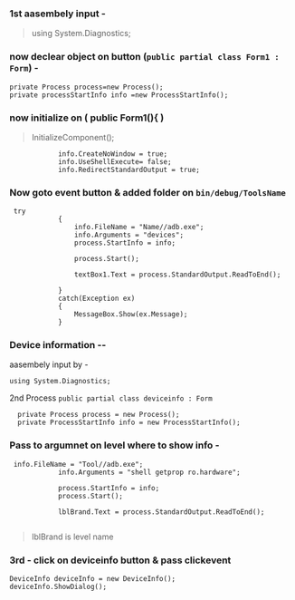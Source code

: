 
### 1st aasembely input -

> using System.Diagnostics;

### now declear object on button (` public partial class Form1 : Form `) -

```
private Process process=new Process();
private processStartInfo info =new ProcessStartInfo();
```
###  now initialize on (  public Form1(){ )
> InitializeComponent();
```         info.WindowStyle = ProcessWindowStyle.Hidden;
            info.CreateNoWindow = true;
            info.UseShellExecute= false;
            info.RedirectStandardOutput = true;
```

### Now goto event button & added folder on `bin/debug/ToolsName`
```
 try
            {
                info.FileName = "Name//adb.exe";
                info.Arguments = "devices";
                process.StartInfo = info;

                process.Start();

                textBox1.Text = process.StandardOutput.ReadToEnd();

            }
            catch(Exception ex)
            {
                MessageBox.Show(ex.Message);
            }
```

### Device information --
aasembely input by -

```
using System.Diagnostics;
```
2nd Process `public partial class deviceinfo : Form`
```
  private Process process = new Process();
  private ProcessStartInfo info = new ProcessStartInfo();
```
### Pass to argumnet on level where to show info -

```
 info.FileName = "Tool//adb.exe";
            info.Arguments = "shell getprop ro.hardware";

            process.StartInfo = info;
            process.Start();

            lblBrand.Text = process.StandardOutput.ReadToEnd();
            
```
> lblBrand is level name

### 3rd - click on deviceinfo button & pass clickevent

``` 
DeviceInfo deviceInfo = new DeviceInfo();
deviceInfo.ShowDialog();
```

